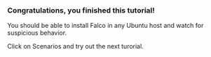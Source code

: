 ### Congratulations, you finished this tutorial!

You should be able to install Falco in any Ubuntu host and watch for
suspicious behavior.

Click on Scenarios and try out the next turorial.
